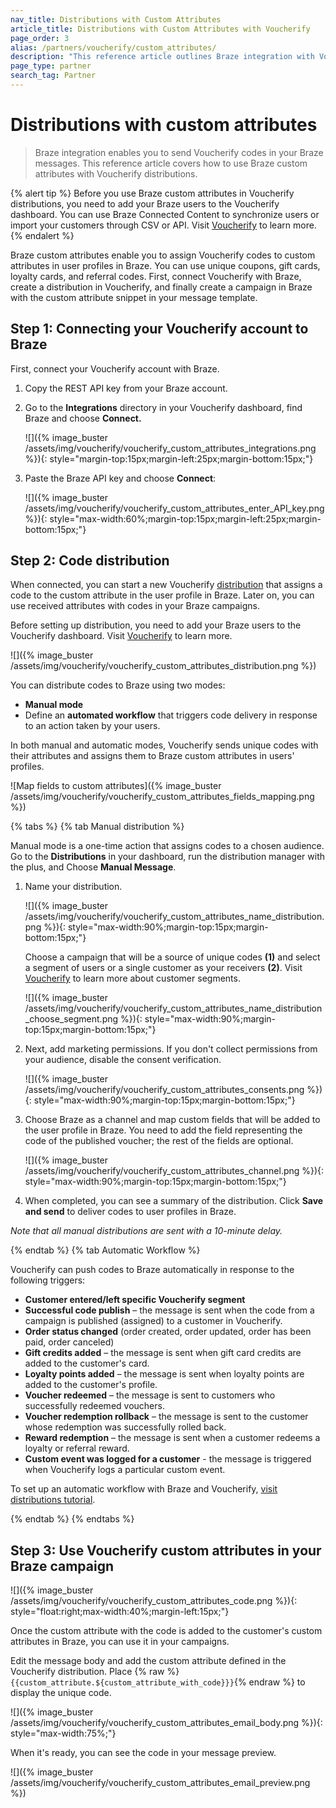 ```yaml
---
nav_title: Distributions with Custom Attributes
article_title: Distributions with Custom Attributes with Voucherify
page_order: 3
alias: /partners/voucherify/custom_attributes/
description: "This reference article outlines Braze integration with Voucherify. Braze integration enables you to send Voucherify codes in your Braze messages."
page_type: partner
search_tag: Partner
---
```


# Distributions with custom attributes

> Braze integration enables you to send Voucherify codes in your Braze messages. This reference article covers how to use Braze custom attributes with Voucherify distributions.

{% alert tip %}
Before you use Braze custom attributes in Voucherify distributions, you need to add your Braze users to the Voucherify dashboard. You can use Braze Connected Content to synchronize users or import your customers through CSV or API. Visit [Voucherify](https://support.voucherify.io/article/67-how-to-import-my-customers) to learn more.
{% endalert %}

Braze custom attributes enable you to assign Voucherify codes to custom attributes in user profiles in Braze. You can use unique coupons, gift cards, loyalty cards, and referral codes. First, connect Voucherify with Braze, create a distribution in Voucherify, and finally create a campaign in Braze with the custom attribute snippet in your message template.

## Step 1: Connecting your Voucherify account to Braze

First, connect your Voucherify account with Braze.

1. Copy the REST API key from your Braze account.
2. Go to the **Integrations** directory in your Voucherify dashboard, find Braze and choose **Connect.**  
    
    ![]({% image_buster /assets/img/voucherify/voucherify_custom_attributes_integrations.png %}){: style="margin-top:15px;margin-left:25px;margin-bottom:15px;"}
    
3. Paste the Braze API key and choose **Connect**:  
    
    ![]({% image_buster /assets/img/voucherify/voucherify_custom_attributes_enter_API_key.png %}){: style="max-width:60%;margin-top:15px;margin-left:25px;margin-bottom:15px;"}


## Step 2: Code distribution

When connected, you can start a new Voucherify [distribution](https://support.voucherify.io/article/19-how-does-the-distribution-manager-work) that assigns a code to the custom attribute in the user profile in Braze. Later on, you can use received attributes with codes in your Braze campaigns.

Before setting up distribution, you need to add your Braze users to the Voucherify dashboard. Visit [Voucherify](https://support.voucherify.io/article/67-how-to-import-my-customers) to learn more.

![]({% image_buster /assets/img/voucherify/voucherify_custom_attributes_distribution.png %})

You can distribute codes to Braze using two modes:

- **Manual mode**
- Define an **automated workflow** that triggers code delivery in response to an action taken by your users.

In both manual and automatic modes, Voucherify sends unique codes with their attributes and assigns them to Braze custom attributes in users' profiles.

![Map fields to custom attributes]({% image_buster /assets/img/voucherify/voucherify_custom_attributes_fields_mapping.png %})

{% tabs %}
{% tab Manual distribution %}

Manual mode is a one-time action that assigns codes to a chosen audience. Go to the **Distributions** in your dashboard, run the distribution manager with the plus, and Choose **Manual Message**.

1.  Name your distribution.

    ![]({% image_buster /assets/img/voucherify/voucherify_custom_attributes_name_distribution.png %}){: style="max-width:90%;margin-top:15px;margin-bottom:15px;"}<br>  
    
    Choose a campaign that will be a source of unique codes **(1)** and select a segment of users or a single customer as your receivers **(2)**. Visit [Voucherify](https://support.voucherify.io/article/51-customer-segments) to learn more about customer segments.  
    
    ![]({% image_buster /assets/img/voucherify/voucherify_custom_attributes_name_distribution_choose_segment.png %}){: style="max-width:90%;margin-top:15px;margin-bottom:15px;"}  

2.  Next, add marketing permissions. If you don't collect permissions from your audience, disable the consent verification.  
    
    ![]({% image_buster /assets/img/voucherify/voucherify_custom_attributes_consents.png %}){: style="max-width:90%;margin-top:15px;margin-bottom:15px;"}  
    
3.  Choose Braze as a channel and map custom fields that will be added to the user profile in Braze. You need to add the field representing the code of the published voucher; the rest of the fields are optional.  
    
    ![]({% image_buster /assets/img/voucherify/voucherify_custom_attributes_channel.png %}){: style="max-width:90%;margin-top:15px;margin-bottom:15px;"}  
    
4.  When completed, you can see a summary of the distribution. Click **Save and send** to deliver codes to user profiles in Braze.  

_Note that all manual distributions are sent with a 10-minute delay._

{% endtab %}
{% tab Automatic Workflow %}

Voucherify can push codes to Braze automatically in response to the following triggers:

- **Customer entered/left specific Voucherify segment**
- **Successful code publish** – the message is sent when the code from a campaign is published (assigned) to a customer in Voucherify.
- **Order status changed** (order created, order updated, order has been paid, order canceled)
- **Gift credits added** – the message is sent when gift card credits are added to the customer's card.
- **Loyalty points added** – the message is sent when loyalty points are added to the customer's profile.
- **Voucher redeemed** – the message is sent to customers who successfully redeemed vouchers.
- **Voucher redemption rollback** – the message is sent to the customer whose redemption was successfully rolled back.
- **Reward redemption** – the message is sent when a customer redeems a loyalty or referral reward.
- **Custom event was logged for a customer** - the message is triggered when Voucherify logs a particular custom event.

To set up an automatic workflow with Braze and Voucherify, [visit distributions tutorial](https://support.voucherify.io/article/19-how-does-the-distribution-manager-work).

{% endtab %}
{% endtabs %}

## Step 3: Use Voucherify custom attributes in your Braze campaign

![]({% image_buster /assets/img/voucherify/voucherify_custom_attributes_code.png %}){: style="float:right;max-width:40%;margin-left:15px;"}

Once the custom attribute with the code is added to the customer's custom attributes in Braze, you can use it in your campaigns.

Edit the message body and add the custom attribute defined in the Voucherify distribution. Place {% raw %}`{{custom_attribute.${custom_attribute_with_code}}}`{% endraw %} to display the unique code.

![]({% image_buster /assets/img/voucherify/voucherify_custom_attributes_email_body.png %}){: style="max-width:75%;"}

When it's ready, you can see the code in your message preview.

![]({% image_buster /assets/img/voucherify/voucherify_custom_attributes_email_preview.png %})
